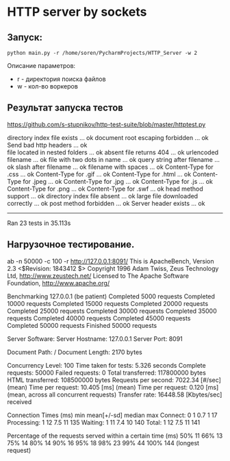 # HTTP server by sockets
## Запуск:
`python main.py -r /home/soren/PycharmProjects/HTTP_Server -w 2`

Описание параметров:
- r - директория поиска файлов
- w - кол-во воркеров

## Результат запуска тестов
https://github.com/s-stupnikov/http-test-suite/blob/master/httptest.py

directory index file exists ... ok
document root escaping forbidden ... ok
Send bad http headers ... ok       
file located in nested folders ... ok
absent file returns 404 ... ok
urlencoded filename ... ok
file with two dots in name ... ok
query string after filename ... ok
slash after filename ... ok
filename with spaces ... ok
Content-Type for .css ... ok
Content-Type for .gif ... ok
Content-Type for .html ... ok
Content-Type for .jpeg ... ok
Content-Type for .jpg ... ok
Content-Type for .js ... ok
Content-Type for .png ... ok
Content-Type for .swf ... ok
head method support ... ok
directory index file absent ... ok
large file downloaded correctly ... ok
post method forbidden ... ok
Server header exists ... ok

----------------------------------------------------------------------
Ran 23 tests in 35.113s

## Нагрузочное тестирование.
ab -n 50000 -c 100 -r http://127.0.0.1:8091/
This is ApacheBench, Version 2.3 <$Revision: 1843412 $>
Copyright 1996 Adam Twiss, Zeus Technology Ltd, http://www.zeustech.net/
Licensed to The Apache Software Foundation, http://www.apache.org/

Benchmarking 127.0.0.1 (be patient)
Completed 5000 requests
Completed 10000 requests
Completed 15000 requests
Completed 20000 requests
Completed 25000 requests
Completed 30000 requests
Completed 35000 requests
Completed 40000 requests
Completed 45000 requests
Completed 50000 requests
Finished 50000 requests


Server Software:
Server Hostname:        127.0.0.1
Server Port:            8091

Document Path:          /
Document Length:        2170 bytes

Concurrency Level:      100
Time taken for tests:   5.326 seconds
Complete requests:      50000
Failed requests:        0
Total transferred:      117800000 bytes
HTML transferred:       108500000 bytes
Requests per second:    7022.34 [#/sec] (mean)
Time per request:       10.405 [ms] (mean)
Time per request:       0.120 [ms] (mean, across all concurrent requests)
Transfer rate:          16448.58 [Kbytes/sec] received

Connection Times (ms)
              min  mean[+/-sd] median   max
Connect:        0    1   0.7      1      17
Processing:     1   12   7.5     11     135
Waiting:        1   11   7.4     10     140
Total:          1   12   7.5     11     141

Percentage of the requests served within a certain time (ms)
  50%     11
  66%     13
  75%     14
  80%     14
  90%     16
  95%     18
  98%     23
  99%     44
 100%    144 (longest request)